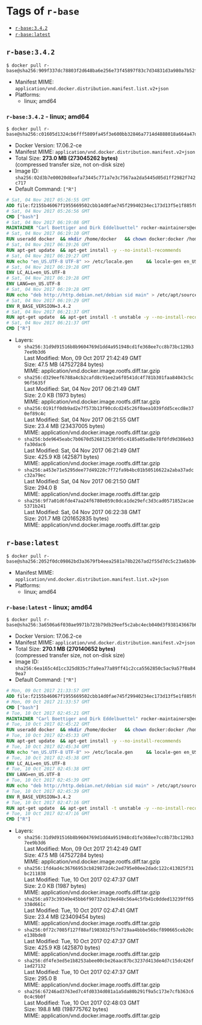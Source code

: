 <!-- THIS FILE IS GENERATED VIA './update-remote.sh' -->

# Tags of `r-base`

-	[`r-base:3.4.2`](#r-base342)
-	[`r-base:latest`](#r-baselatest)

## `r-base:3.4.2`

```console
$ docker pull r-base@sha256:909f337dc78803f2d648ba6e256e73f45897f83c7d34831d3a980a7b52fbb39d
```

-	Manifest MIME: `application/vnd.docker.distribution.manifest.list.v2+json`
-	Platforms:
	-	linux; amd64

### `r-base:3.4.2` - linux; amd64

```console
$ docker pull r-base@sha256:c01605d1324cb6fff5809fa45f3e600bb32846a7714d4888018a664a47d9f3d2
```

-	Docker Version: 17.06.2-ce
-	Manifest MIME: `application/vnd.docker.distribution.manifest.v2+json`
-	Total Size: **273.0 MB (273045262 bytes)**  
	(compressed transfer size, not on-disk size)
-	Image ID: `sha256:02d3b7e00020d8eafa73445c771a7e3c7567aa2da5445d05d1ff2982f742c717`
-	Default Command: `["R"]`

```dockerfile
# Sat, 04 Nov 2017 05:26:55 GMT
ADD file:f2155b46067f1955669502cbb14d0fae745f29940234ec173d13f5e1f885f041 in / 
# Sat, 04 Nov 2017 05:26:56 GMT
CMD ["bash"]
# Sat, 04 Nov 2017 06:19:08 GMT
MAINTAINER "Carl Boettiger and Dirk Eddelbuettel" rocker-maintainers@eddelbuettel.com
# Sat, 04 Nov 2017 06:19:10 GMT
RUN useradd docker 	&& mkdir /home/docker 	&& chown docker:docker /home/docker 	&& addgroup docker staff
# Sat, 04 Nov 2017 06:19:26 GMT
RUN apt-get update 	&& apt-get install -y --no-install-recommends 		ed 		less 		locales 		vim-tiny 		wget 		ca-certificates 		fonts-texgyre 	&& rm -rf /var/lib/apt/lists/*
# Sat, 04 Nov 2017 06:19:27 GMT
RUN echo "en_US.UTF-8 UTF-8" >> /etc/locale.gen 	&& locale-gen en_US.utf8 	&& /usr/sbin/update-locale LANG=en_US.UTF-8
# Sat, 04 Nov 2017 06:19:28 GMT
ENV LC_ALL=en_US.UTF-8
# Sat, 04 Nov 2017 06:19:28 GMT
ENV LANG=en_US.UTF-8
# Sat, 04 Nov 2017 06:19:28 GMT
RUN echo "deb http://http.debian.net/debian sid main" > /etc/apt/sources.list.d/debian-unstable.list 	&& echo 'APT::Default-Release "testing";' > /etc/apt/apt.conf.d/default
# Sat, 04 Nov 2017 06:19:29 GMT
ENV R_BASE_VERSION=3.4.2
# Sat, 04 Nov 2017 06:21:37 GMT
RUN apt-get update 	&& apt-get install -t unstable -y --no-install-recommends 		littler                 r-cran-littler 		r-base=${R_BASE_VERSION}* 		r-base-dev=${R_BASE_VERSION}* 		r-recommended=${R_BASE_VERSION}*         && echo 'options(repos = c(CRAN = "https://cran.rstudio.com/"), download.file.method = "libcurl")' >> /etc/R/Rprofile.site         && echo 'source("/etc/R/Rprofile.site")' >> /etc/littler.r 	&& ln -s /usr/share/doc/littler/examples/install.r /usr/local/bin/install.r 	&& ln -s /usr/share/doc/littler/examples/install2.r /usr/local/bin/install2.r 	&& ln -s /usr/share/doc/littler/examples/installGithub.r /usr/local/bin/installGithub.r 	&& ln -s /usr/share/doc/littler/examples/testInstalled.r /usr/local/bin/testInstalled.r 	&& install.r docopt 	&& rm -rf /tmp/downloaded_packages/ /tmp/*.rds 	&& rm -rf /var/lib/apt/lists/*
# Sat, 04 Nov 2017 06:21:37 GMT
CMD ["R"]
```

-	Layers:
	-	`sha256:31d9d91516b8b9604769d1dd4a951948cd1fe368ee7cc8b73bc129b37ee9b3d6`  
		Last Modified: Mon, 09 Oct 2017 21:42:49 GMT  
		Size: 47.5 MB (47527284 bytes)  
		MIME: application/vnd.docker.image.rootfs.diff.tar.gzip
	-	`sha256:d329eef6788a4cb2cafd8c91ee2a6f0541dc4f781b301faa84043c5c96f5635f`  
		Last Modified: Sat, 04 Nov 2017 06:21:49 GMT  
		Size: 2.0 KB (1973 bytes)  
		MIME: application/vnd.docker.image.rootfs.diff.tar.gzip
	-	`sha256:0191ff0db9ad2e7f573b13f90cdcd245c26f0aea1039fdd5cecd8e370ef89c4c`  
		Last Modified: Sat, 04 Nov 2017 06:21:55 GMT  
		Size: 23.4 MB (23437005 bytes)  
		MIME: application/vnd.docker.image.rootfs.diff.tar.gzip
	-	`sha256:bde9645eabc7b0670d526812530f05c4185a05ad8e78f0fd9d386eb3fa30dac6`  
		Last Modified: Sat, 04 Nov 2017 06:21:49 GMT  
		Size: 425.9 KB (425871 bytes)  
		MIME: application/vnd.docker.image.rootfs.diff.tar.gzip
	-	`sha256:a453e71e5295dee77d49228c7f72fa9b4bc01b50516622a2aba37adcc32a79ec`  
		Last Modified: Sat, 04 Nov 2017 06:21:50 GMT  
		Size: 294.0 B  
		MIME: application/vnd.docker.image.rootfs.diff.tar.gzip
	-	`sha256:9f7a01d6fde47aa24f6780e059c0dca1de29efc3d3cad0571852acae5371b241`  
		Last Modified: Sat, 04 Nov 2017 06:22:38 GMT  
		Size: 201.7 MB (201652835 bytes)  
		MIME: application/vnd.docker.image.rootfs.diff.tar.gzip

## `r-base:latest`

```console
$ docker pull r-base@sha256:2052f0dc09862bd3a3679fb4eea2581a78b2267ad2f55d7dc5c23a6b304bed3f
```

-	Manifest MIME: `application/vnd.docker.distribution.manifest.list.v2+json`
-	Platforms:
	-	linux; amd64

### `r-base:latest` - linux; amd64

```console
$ docker pull r-base@sha256:3a6506a6f030ae9971b723b79db29eef5c2abc4ecb040d3f938143667b66cfa3
```

-	Docker Version: 17.06.2-ce
-	Manifest MIME: `application/vnd.docker.distribution.manifest.v2+json`
-	Total Size: **270.1 MB (270140652 bytes)**  
	(compressed transfer size, not on-disk size)
-	Image ID: `sha256:6ea165c4d1cc325d835c7fa9ea77a89ff41c2cca5562850c5ac9a57f0a849ea7`
-	Default Command: `["R"]`

```dockerfile
# Mon, 09 Oct 2017 21:33:57 GMT
ADD file:f2155b46067f1955669502cbb14d0fae745f29940234ec173d13f5e1f885f041 in / 
# Mon, 09 Oct 2017 21:33:57 GMT
CMD ["bash"]
# Tue, 10 Oct 2017 02:45:21 GMT
MAINTAINER "Carl Boettiger and Dirk Eddelbuettel" rocker-maintainers@eddelbuettel.com
# Tue, 10 Oct 2017 02:45:22 GMT
RUN useradd docker 	&& mkdir /home/docker 	&& chown docker:docker /home/docker 	&& addgroup docker staff
# Tue, 10 Oct 2017 02:45:33 GMT
RUN apt-get update 	&& apt-get install -y --no-install-recommends 		ed 		less 		locales 		vim-tiny 		wget 		ca-certificates 		fonts-texgyre 	&& rm -rf /var/lib/apt/lists/*
# Tue, 10 Oct 2017 02:45:34 GMT
RUN echo "en_US.UTF-8 UTF-8" >> /etc/locale.gen 	&& locale-gen en_US.utf8 	&& /usr/sbin/update-locale LANG=en_US.UTF-8
# Tue, 10 Oct 2017 02:45:38 GMT
ENV LC_ALL=en_US.UTF-8
# Tue, 10 Oct 2017 02:45:38 GMT
ENV LANG=en_US.UTF-8
# Tue, 10 Oct 2017 02:45:39 GMT
RUN echo "deb http://http.debian.net/debian sid main" > /etc/apt/sources.list.d/debian-unstable.list 	&& echo 'APT::Default-Release "testing";' > /etc/apt/apt.conf.d/default
# Tue, 10 Oct 2017 02:45:39 GMT
ENV R_BASE_VERSION=3.4.2
# Tue, 10 Oct 2017 02:47:16 GMT
RUN apt-get update 	&& apt-get install -t unstable -y --no-install-recommends 		littler                 r-cran-littler 		r-base=${R_BASE_VERSION}* 		r-base-dev=${R_BASE_VERSION}* 		r-recommended=${R_BASE_VERSION}*         && echo 'options(repos = c(CRAN = "https://cran.rstudio.com/"), download.file.method = "libcurl")' >> /etc/R/Rprofile.site         && echo 'source("/etc/R/Rprofile.site")' >> /etc/littler.r 	&& ln -s /usr/share/doc/littler/examples/install.r /usr/local/bin/install.r 	&& ln -s /usr/share/doc/littler/examples/install2.r /usr/local/bin/install2.r 	&& ln -s /usr/share/doc/littler/examples/installGithub.r /usr/local/bin/installGithub.r 	&& ln -s /usr/share/doc/littler/examples/testInstalled.r /usr/local/bin/testInstalled.r 	&& install.r docopt 	&& rm -rf /tmp/downloaded_packages/ /tmp/*.rds 	&& rm -rf /var/lib/apt/lists/*
# Tue, 10 Oct 2017 02:47:16 GMT
CMD ["R"]
```

-	Layers:
	-	`sha256:31d9d91516b8b9604769d1dd4a951948cd1fe368ee7cc8b73bc129b37ee9b3d6`  
		Last Modified: Mon, 09 Oct 2017 21:42:49 GMT  
		Size: 47.5 MB (47527284 bytes)  
		MIME: application/vnd.docker.image.rootfs.diff.tar.gzip
	-	`sha256:1fd4ad4c36766953cb829872d4c2ed795e00ee2dadc122c413025f31bc211838`  
		Last Modified: Tue, 10 Oct 2017 02:47:37 GMT  
		Size: 2.0 KB (1987 bytes)  
		MIME: application/vnd.docker.image.rootfs.diff.tar.gzip
	-	`sha256:a973c39349e45bb6f90732a319ed48c56a4c5fb41c0dded13239ff65338d661c`  
		Last Modified: Tue, 10 Oct 2017 02:47:41 GMT  
		Size: 23.4 MB (23409454 bytes)  
		MIME: application/vnd.docker.image.rootfs.diff.tar.gzip
	-	`sha256:0f72c7085f127f88af1983832f57e719aa4bbbe56bcf890665ceb20ce138bde8`  
		Last Modified: Tue, 10 Oct 2017 02:47:37 GMT  
		Size: 425.9 KB (425870 bytes)  
		MIME: application/vnd.docker.image.rootfs.diff.tar.gzip
	-	`sha256:df4fe3ed5e1b8253abee00cbe26aac87bc3237d413de4d7c15dc426f1ad27132`  
		Last Modified: Tue, 10 Oct 2017 02:47:37 GMT  
		Size: 295.0 B  
		MIME: application/vnd.docker.image.rootfs.diff.tar.gzip
	-	`sha256:67246ad3763ed7c4fd0334d081a1a5da80b291f9a5c173e7cfb363c60c4c9b0f`  
		Last Modified: Tue, 10 Oct 2017 02:48:03 GMT  
		Size: 198.8 MB (198775762 bytes)  
		MIME: application/vnd.docker.image.rootfs.diff.tar.gzip
